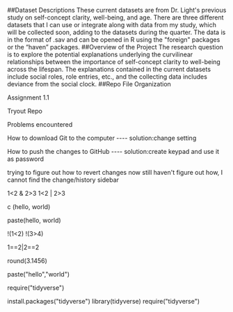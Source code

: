 ##Dataset Descriptions
These current datasets are from Dr. Light's previous study on self-concept clarity, well-being, and age. 
There are three different datasets that I can use or integrate along with data from my study, which will be collected soon, adding to the datasets during the quarter.
The data is in the format of .sav and can be opened in R using the "foreign" packages or the “haven” packages.
##Overview of the Project
The research question is to explore the potential explanations underlying the curvilinear relationships between the importance of self-concept clarity to well-being across the lifespan. 
The explanations contained in the current datasets include social roles, role entries, etc., and the collecting data includes deviance from the social clock.
##Repo File Organization





Assignment 1.1

Tryout Repo

Problems encountered

  How to download Git to the computer ---- solution:change setting

  How to push the changes to GitHub ---- solution:create keypad and use it as password


trying to figure out how to revert changes now
still haven't figure out how, I cannot find the change/history sidebar

1<2 & 2>3
1<2 | 2>3

c (hello, world)


paste(hello, world)

!(1<2)
!(3>4)

1==2|2==2

round(3.1456)

paste("hello","world")

require("tidyverse")

install.packages("tidyverse")
library(tidyverse)
require("tidyverse")

